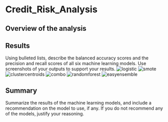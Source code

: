 # Credit_Risk_Analysis

## Overview of the analysis

## Results
Using bulleted lists, describe the balanced accuracy scores and the precision and recall scores of all six machine learning models. Use screenshots of your outputs to support your results.
![logistic](https://user-images.githubusercontent.com/86527135/139562711-3868cb45-aa6b-4d0b-83bd-6b8effbe4e75.PNG)
![smote](https://user-images.githubusercontent.com/86527135/139562716-9692ccc9-75f7-41fa-b358-26dfe3acf87b.PNG)
![clustercentroids](https://user-images.githubusercontent.com/86527135/139562712-11712698-8111-453c-81f4-44fb8f98baee.PNG)
![combo](https://user-images.githubusercontent.com/86527135/139562722-c17004d5-cccf-4616-a8b4-2935e8058841.PNG)
![randomforest](https://user-images.githubusercontent.com/86527135/139562723-28c7234f-3e5f-40f3-b806-97d81e0c7deb.PNG)
![easyensemble](https://user-images.githubusercontent.com/86527135/139562725-e5e15703-190c-4299-ba80-4f2b187ee2fd.PNG)

## Summary
Summarize the results of the machine learning models, and include a recommendation on the model to use, if any. If you do not recommend any of the models, justify your reasoning.
